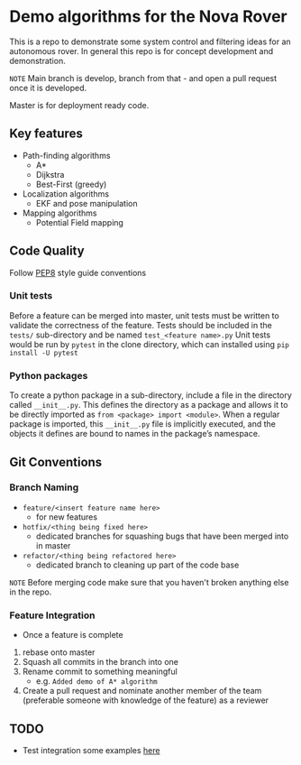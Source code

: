 # Demo algorithms for the Nova Rover
This is a repo to demonstrate some system control and filtering ideas for an autonomous rover. In general this repo is for concept development and demonstration.

```NOTE``` Main branch is develop, branch from that - and open a pull request once it is developed.

Master is for deployment ready code.

## Key features
* Path-finding algorithms
	* A*
	* Dijkstra
	* Best-First (greedy)
* Localization algorithms
	* EKF and pose manipulation  
* Mapping algorithms
	* Potential Field mapping

## Code Quality
Follow [PEP8](https://www.python.org/dev/peps/pep-0008/) style guide conventions

### Unit tests
Before a feature can be merged into master, unit tests must be written to validate the correctness of the feature. Tests should be included in the `tests/` sub-directory and be named `test_<feature name>.py`
Unit tests would be run by `pytest` in the clone directory, which can installed using
``` pip install -U pytest ```

### Python packages
To create a python package in a sub-directory, include a file in the directory called `__init__.py`. This defines the directory as a package and allows it to be directly imported as `from <package> import <module>`. When a regular package is imported, this ``__init__.py`` file is implicitly executed, and the objects it defines are bound to names in the package’s namespace.

## Git Conventions
### Branch Naming
* ```feature/<insert feature name here>```
	* for new features
* ```hotfix/<thing being fixed here>```
	* dedicated branches for squashing bugs that have been merged into in master
* ```refactor/<thing being refactored here>```
	* dedicated branch to cleaning up part of the code base

```NOTE``` Before merging code make sure that you haven't broken anything else in the repo.

### Feature Integration
* Once a feature is complete
 1. rebase onto master
 2. Squash all commits in the branch into one
 3. Rename commit to something meaningful
 	* e.g. `Added demo of A* algorithm`
 4. Create a pull request and nominate another member of the team (preferable someone with knowledge of the feature) as a reviewer

## TODO
* Test integration some examples [here](https://sourcery.ai/blog/python-best-practices/)
